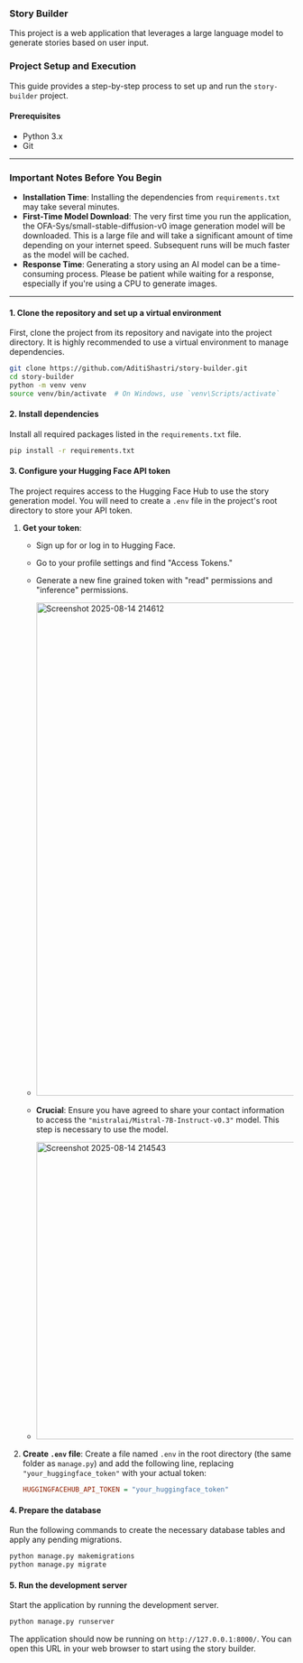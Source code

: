 
### Story Builder

This project is a web application that leverages a large language model to generate stories based on user input.

### Project Setup and Execution

This guide provides a step-by-step process to set up and run the `story-builder` project.

#### Prerequisites

  * Python 3.x
  * Git

-----

### **Important Notes Before You Begin**

  * **Installation Time**: Installing the dependencies from `requirements.txt` may take several minutes.
  * **First-Time Model Download**: The very first time you run the application, the OFA-Sys/small-stable-diffusion-v0 image generation model will be downloaded. This is a large file and will take a significant amount of time depending on your internet speed. Subsequent runs will be much faster as the model will be cached.
  * **Response Time**: Generating a story using an AI model can be a time-consuming process. Please be patient while waiting for a response, especially if you're using a CPU to generate images.

-----

#### 1\. Clone the repository and set up a virtual environment

First, clone the project from its repository and navigate into the project directory. It is highly recommended to use a virtual environment to manage dependencies.

```bash
git clone https://github.com/AditiShastri/story-builder.git
cd story-builder
python -m venv venv
source venv/bin/activate  # On Windows, use `venv\Scripts/activate`
```

#### 2\. Install dependencies

Install all required packages listed in the `requirements.txt` file.

```bash
pip install -r requirements.txt
```

#### 3\. Configure your Hugging Face API token

The project requires access to the Hugging Face Hub to use the story generation model. You will need to create a `.env` file in the project's root directory to store your API token.

1.  **Get your token**:

      * Sign up for or log in to Hugging Face.
      * Go to your profile settings and find "Access Tokens."
      * Generate a new fine grained token with "read" permissions and "inference" permissions.
      * <img width="1822" height="874" alt="Screenshot 2025-08-14 214612" src="https://github.com/user-attachments/assets/e0ac1dcc-05b2-4692-84f5-3adff95e1c2b" />

      * **Crucial**: Ensure you have agreed to share your contact information to access the `"mistralai/Mistral-7B-Instruct-v0.3"` model. This step is necessary to use the model.
      * <img width="1532" height="527" alt="Screenshot 2025-08-14 214543" src="https://github.com/user-attachments/assets/0bb79282-cf1f-4bc0-8c5f-988883c74e8c" />


2.  **Create `.env` file**:
    Create a file named `.env` in the root directory (the same folder as `manage.py`) and add the following line, replacing `"your_huggingface_token"` with your actual token:

    ```ini
    HUGGINGFACEHUB_API_TOKEN = "your_huggingface_token"
    ```

#### 4\. Prepare the database

Run the following commands to create the necessary database tables and apply any pending migrations.

```bash
python manage.py makemigrations
python manage.py migrate
```

#### 5\. Run the development server

Start the application by running the development server.

```bash
python manage.py runserver
```

The application should now be running on `http://127.0.0.1:8000/`. You can open this URL in your web browser to start using the story builder.
